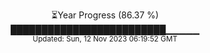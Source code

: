 <p align="center">
⏳Year Progress (86.37 %) <br>
█████████████████████████▁▁▁▁▁ <br>
<sub>Updated: Sun, 12 Nov 2023 06:19:52 GMT</sub>
</p>

